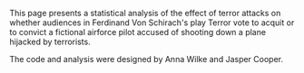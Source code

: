 This page presents a statistical analysis of the effect of terror attacks on whether audiences in Ferdinand Von Schirach's play Terror vote to acquit or to convict a fictional airforce pilot accused of shooting down a plane hijacked by terrorists.

The code and analysis were designed by Anna Wilke and Jasper Cooper.
